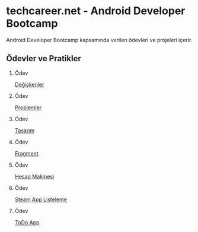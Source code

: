 # techcareer.net - Android Developer Bootcamp

Android Developer Bootcamp kapsamında verilen ödevleri ve projeleri içerir.


## Ödevler ve Pratikler

1. Ödev

    [Değişkenler](https://github.com/dogukaanatlar/techcareer.net-Android/tree/main/Odev1)

2. Ödev

    [Problemler](https://github.com/dogukaanatlar/techcareer.net-Android/tree/main/Odev2)

3. Ödev

   [Tasarım](https://github.com/dogukaanatlar/techcareer.net-Android/tree/main/Odev3)

4. Ödev

   [Fragment](https://github.com/dogukaanatlar/techcareer.net-Android/tree/main/Odev4)

5. Ödev

   [Hesap Makinesi](https://github.com/dogukaanatlar/techcareer.net-Android/tree/main/Odev5)

6. Ödev

    [Steam App Listeleme](https://github.com/dogukaanatlar/techcareer.net-Android/tree/main/Odev6)

7. Ödev

    [ToDo App](https://github.com/dogukaanatlar/techcareer.net-Android/tree/main/Odev7)
